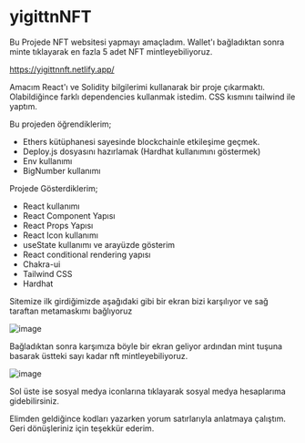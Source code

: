 # yigittnNFT

Bu Projede NFT websitesi yapmayı amaçladım. Wallet'ı bağladıktan sonra minte tıklayarak en fazla 5 adet NFT mintleyebiliyoruz.

https://yigittnnft.netlify.app/

Amacım React'ı ve Solidity bilgilerimi kullanarak bir proje çıkarmaktı. Olabildiğince farklı dependencies kullanmak istedim. CSS kısmını tailwind ile yaptım.

Bu projeden öğrendiklerim;

- Ethers kütüphanesi sayesinde blockchainle etkileşime geçmek.
- Deploy.js dosyasını hazırlamak (Hardhat kullanımını göstermek)
- Env kullanımı
- BigNumber kullanımı

Projede Gösterdiklerim;

- React kullanımı
- React Component Yapısı
- React Props Yapısı
- React Icon kullanımı
- useState kullanımı ve arayüzde gösterim
- React conditional rendering yapısı
- Chakra-ui
- Tailwind CSS
- Hardhat

Sitemize ilk girdiğimizde aşağıdaki gibi bir ekran bizi karşılıyor ve sağ taraftan metamaskımı bağlıyoruz

![image](https://user-images.githubusercontent.com/96335654/207726193-5754cf9a-b1a1-46a5-87b2-91bf583de77a.png)

Bağladıktan sonra karşımıza böyle bir ekran geliyor ardından mint tuşuna basarak üstteki sayı kadar nft mintleyebiliyoruz.

![image](https://user-images.githubusercontent.com/96335654/207726399-c41e0c7f-e08d-461f-a10b-e2b7950431a6.png)

Sol üste ise sosyal medya iconlarına tıklayarak sosyal medya hesaplarıma gidebilirsiniz.

Elimden geldiğince kodları yazarken yorum satırlarıyla anlatmaya çalıştım.
Geri dönüşleriniz için teşekkür ederim.


